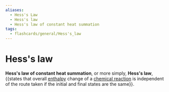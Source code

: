 ```yaml
---
aliases:
  - Hess's Law
  - Hess's law
  - Hess's law of constant heat summation
tags:
  - flashcards/general/Hess's_law
---
```


# Hess's law

__Hess's law of constant heat summation__, or more simply, __Hess's law__, {{states that overall [enthalpy](enthalpy.md) change of a [chemical reaction](chemical%20reaction.md) is independent of the route taken if the initial and final states are the same}}. <!--SR:!2025-07-02,612,310-->
